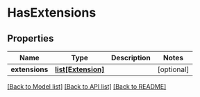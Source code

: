 # HasExtensions

## Properties
Name | Type | Description | Notes
------------ | ------------- | ------------- | -------------
**extensions** | [**list[Extension]**](Extension.md) |  | [optional] 

[[Back to Model list]](../README.md#documentation-for-models) [[Back to API list]](../README.md#documentation-for-api-endpoints) [[Back to README]](../README.md)

